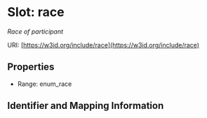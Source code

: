 # Slot: race
_Race of participant_


URI: [https://w3id.org/include/race](https://w3id.org/include/race)



<!-- no inheritance hierarchy -->


## Properties

 * Range: enum_race



## Identifier and Mapping Information





